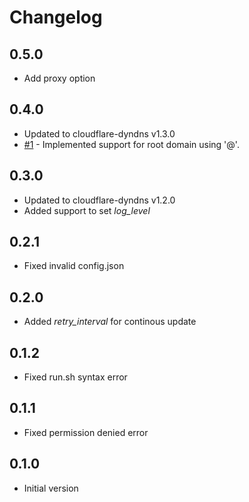 # Changelog

## 0.5.0

- Add proxy option

## 0.4.0

- Updated to cloudflare-dyndns v1.3.0
- [#1](https://gitlab.com/_p0l0_/hassio-addons/issues/1) - Implemented support for root domain using '@'.

## 0.3.0

- Updated to cloudflare-dyndns v1.2.0
- Added support to set *log_level*

## 0.2.1

- Fixed invalid config.json

## 0.2.0

- Added *retry_interval* for continous update

## 0.1.2

- Fixed run.sh syntax error

## 0.1.1

- Fixed permission denied error

## 0.1.0

- Initial version
